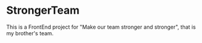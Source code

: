 # StrongerTeam
This is a FrontEnd project for "Make our team stronger and stronger", that is my brother's team. 
